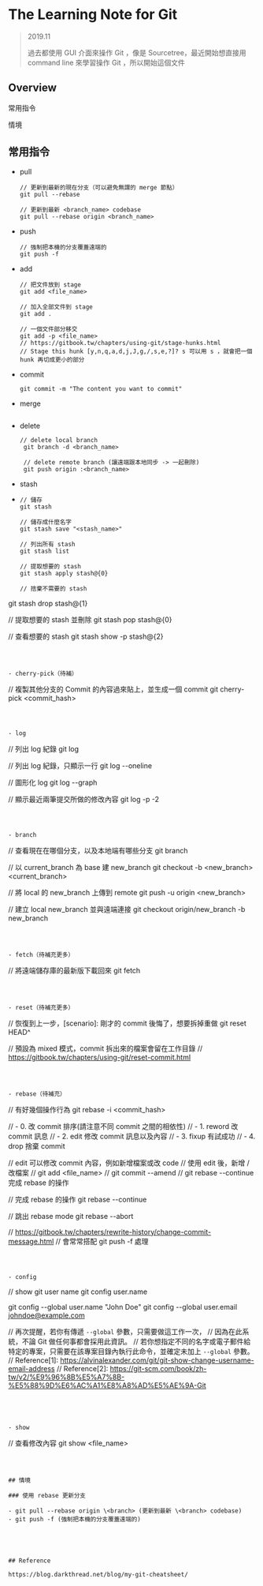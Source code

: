 # The Learning Note for Git

> 2019.11
>
> 過去都使用 GUI 介面來操作 Git ，像是 Sourcetree，最近開始想直接用 command line 來學習操作 Git ，所以開始這個文件



## Overview

常用指令

情境



## 常用指令

- pull

  ```
  // 更新到最新的現在分支（可以避免無謂的 merge 節點）
  git pull --rebase
  
  // 更新到最新 <branch_name> codebase
  git pull --rebase origin <branch_name>
  ```


- push

  ```
  // 強制把本機的分支覆蓋遠端的
  git push -f
  ```
  
  
  
- add

  ```
  // 把文件放到 stage
  git add <file_name>
  
  // 加入全部文件到 stage
  git add .
  
  // 一個文件部分移交
  git add -p <file_name>
  // https://gitbook.tw/chapters/using-git/stage-hunks.html
  // Stage this hunk [y,n,q,a,d,j,J,g,/,s,e,?]? s 可以用 s ，就會把一個 hunk 再切成更小的部分
  ```

  

- commit

  ```
  git commit -m "The content you want to commit"
  ```

  

- merge

  ```
  
  ```

  

- delete

  ```
  // delete local branch
   git branch -d <branch_name>
   
   // delete remote branch (讓遠端跟本地同步 -> 一起刪除)
   git push origin :<branch_name>
  ```

  

- stash

- ```
  // 儲存
  git stash
  
  // 儲存成什麼名字
  git stash save "<stash_name>"
  
  // 列出所有 stash
  git stash list
  
  // 提取想要的 stash
  git stash apply stash@{0}
  
  // 捨棄不需要的 stash
git stash drop stash@{1}
  
  // 提取想要的 stash 並刪除
    git stash pop stash@{0}
  
  // 查看想要的 stash
  git stash show -p stash@{2}
  ```



- cherry-pick（待補）

  ```
  // 複製其他分支的 Commit 的內容過來貼上，並生成一個 commit
  git cherry-pick <commit_hash>
  ```



- log

  ```
  // 列出 log 紀錄
  git log
  
  // 列出 log 紀錄，只顯示一行
  git log --oneline
  
  // 圖形化 log
  git log --graph
  
  // 顯示最近兩筆提交所做的修改內容
  git log -p -2
  ```



- branch

  ```
  // 查看現在在哪個分支，以及本地端有哪些分支
  git branch
  
  // 以 current_branch 為 base 建 new_branch
  git checkout -b <new_branch> <current_branch>
  
  // 將 local 的 new_branch 上傳到 remote
  git push -u origin <new_branch>
  
  // 建立 local new_branch 並與遠端連接
  git checkout origin/new_branch -b new_branch
  ```



- fetch（待補充更多）

  ```
  // 將遠端儲存庫的最新版下載回來
  git fetch
  ```



- reset（待補充更多）

  ```
  // 恢復到上一步，[scenario]: 剛才的 commit 後悔了，想要拆掉重做
  git reset HEAD^
  
  // 預設為 mixed 模式，commit 拆出來的檔案會留在工作目錄
  // https://gitbook.tw/chapters/using-git/reset-commit.html
  ```



- rebase（待補充）  

  ```
  // 有好幾個操作行為
  git rebase -i <commit_hash>
  
  // - 0. 改 commit 排序(請注意不同 commit 之間的相依性)
  // - 1. reword 改 commit 訊息
  // - 2. edit 修改 commit 訊息以及內容
  // - 3. fixup 有試成功
  // - 4. drop 捨棄 commit
  
  // edit 可以修改 commit 內容，例如新增檔案或改 code
  // 使用 edit 後，新增 / 改檔案
  // git add <file_name>
  // git commit --amend
  // git rebase --continue 完成 rebase 的操作
  
  // 完成 rebase 的操作
  git rebase --continue
  
  // 跳出 rebase mode
  git rebase --abort
  
  // https://gitbook.tw/chapters/rewrite-history/change-commit-message.html
  // 會常常搭配 git push -f 處理
  ```



- config

  ```
  // show git user name
  git config user.name
  
  git config --global user.name "John Doe"
  git config --global user.email johndoe@example.com
  
  // 再次提醒，若你有傳遞 `--global` 參數，只需要做這工作一次，
  // 因為在此系統，不論 Git 做任何事都會採用此資訊。
  // 若你想指定不同的名字或電子郵件給特定的專案，只需要在該專案目錄內執行此命令，並確定未加上 `--global` 參數。 
  // Reference[1]: https://alvinalexander.com/git/git-show-change-username-email-address
  // Reference[2]: https://git-scm.com/book/zh-tw/v2/%E9%96%8B%E5%A7%8B-%E5%88%9D%E6%AC%A1%E8%A8%AD%E5%AE%9A-Git
  ```




- show

  ```
  // 查看修改內容
  git show <file_name>
  ```

  

## 情境

### 使用 rebase 更新分支

- git pull --rebase origin \<branch> (更新到最新 \<branch> codebase)
- git push -f (強制把本機的分支覆蓋遠端的)





 ## Reference

https://blog.darkthread.net/blog/my-git-cheatsheet/

